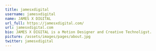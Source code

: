 ```yaml
---
title: jamesxdigital
username: jamesxdigital
name: JAMES X DIGITAL
url_full: https://jamesxdigital.com/
url: jamesxdigital.com
bio: JAMES X DIGITAL is a Motion Designer and Creative Technoligst.
picture: /assets/images/pages/about.jpg
twitter: jamesxdigital
---
```

